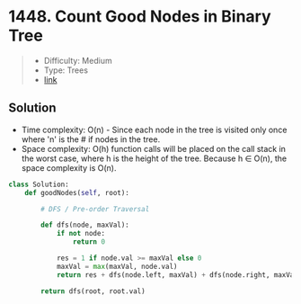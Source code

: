# 1448. Count Good Nodes in Binary Tree

> - Difficulty: Medium
> - Type: Trees
> - [link](https://leetcode.com/problems/count-good-nodes-in-binary-tree/)

## Solution
- Time complexity: O(n) - Since each node in the tree is visited only once where 'n' is the # if nodes in the tree.
- Space complexity: O(h) function calls will be placed on the call stack in the worst case, where h is the height of the tree. Because h ∈ O(n), the space complexity is O(n).

```python
class Solution:
    def goodNodes(self, root):

        # DFS / Pre-order Traversal

        def dfs(node, maxVal):
            if not node:
                return 0

            res = 1 if node.val >= maxVal else 0
            maxVal = max(maxVal, node.val)
            return res + dfs(node.left, maxVal) + dfs(node.right, maxVal)

        return dfs(root, root.val)
```